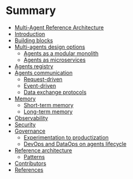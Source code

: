 # Summary

- [Multi-Agent Reference Architecture](./README.md)
- [Introduction](./docs/Introduction.md)
- [Building blocks](./docs/building-blocks/Building-Blocks.md)
- [Multi-agents design options](./docs/design-options/Design-Options.md)
  - [Agents as a modular monolith](./docs/design-options/Modular-Monolith.md)
  - [Agents as microservices](./docs/design-options/Microservices.md)
- [Agents registry](./docs/agent-registry/Agent-Registry.md)
- [Agents communication](./docs/agents-communication/Agents-Communication.md)
  - [Request-driven](./docs/agents-communication/Request-Driven.md)
  - [Event-driven]()
  - [Data exchange protocols]()
- [Memory](./docs/memory/Memory.md)
  - [Short-term memory](./docs/memory/Short-Term-Memory.md)
  - [Long-term memory]()
- [Observability](./docs/observability/Observability.md)
- [Security](./docs/security/Security.md)
- [Governance](./docs/governance/Governance.md)
  - [Experimentation to productization](./docs/governance/Experimentation-To-Productization.md)
  - [DevOps and DataOps on agents lifecycle]()
- [Reference architecture](./docs/reference-architecture/Reference-Architecture.md)
  - [Patterns](./docs/reference-architecture/Patterns.md)
- [Contributors](./docs/Contributors.md)
- [References](./docs/References.md)
